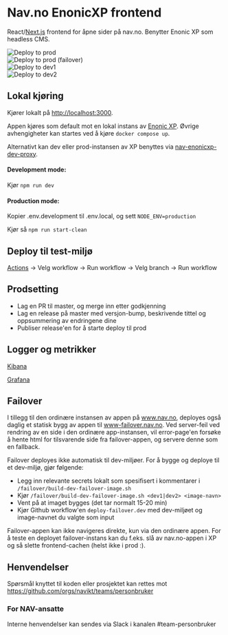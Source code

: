 # Nav.no EnonicXP frontend

React/[Next.js](https://nextjs.org/) frontend for åpne sider på nav.no. Benytter Enonic XP som headless CMS.

![Deploy to prod](https://github.com/navikt/nav-enonicxp-frontend/actions/workflows/deploy.prod.yml/badge.svg) <br>
![Deploy to prod (failover)](https://github.com/navikt/nav-enonicxp-frontend/actions/workflows/deploy-failover.prod.yml/badge.svg) <br>
![Deploy to dev1](https://github.com/navikt/nav-enonicxp-frontend/actions/workflows/deploy.dev1.yml/badge.svg) <br>
![Deploy to dev2](https://github.com/navikt/nav-enonicxp-frontend/actions/workflows/deploy.dev2.yml/badge.svg)

## Lokal kjøring

Kjører lokalt på [http://localhost:3000](http://localhost:3000).

Appen kjøres som default mot en lokal instans av [Enonic XP](https://github.com/navikt/nav-enonicxp). Øvrige avhengigheter kan startes ved å kjøre `docker compose up`.

Alternativt kan dev eller prod-instansen av XP benyttes via [nav-enonicxp-dev-proxy](https://github.com/navikt/nav-enonicxp-dev-proxy).

#### Development mode:

Kjør `npm run dev`

#### Production mode:

Kopier .env.development til .env.local, og sett `NODE_ENV=production`

Kjør så `npm run start-clean`

## Deploy til test-miljø

[Actions](https://github.com/navikt/nav-enonicxp-frontend/actions) -> Velg workflow -> Run workflow -> Velg branch -> Run workflow

## Prodsetting

-   Lag en PR til master, og merge inn etter godkjenning
-   Lag en release på master med versjon-bump, beskrivende tittel og oppsummering av endringene dine
-   Publiser release'en for å starte deploy til prod

## Logger og metrikker

[Kibana](https://logs.adeo.no/app/discover#/view/952d2110-d396-11eb-af21-ffc7c2f0592f)

[Grafana](https://grafana.nais.io/d/mUGKZWtMz/personbruker-app-metrikker?orgId=1&var-datasource=prod-gcp&var-app=nav-enonicxp-frontend)

## Failover

I tillegg til den ordinære instansen av appen på www.nav.no, deployes også daglig et statisk bygg av appen til www-failover.nav.no.
Ved server-feil ved rendring av en side i den ordinære app-instansen, vil error-page'en forsøke å hente html for tilsvarende side fra failover-appen,
og servere denne som en fallback.

Failover deployes ikke automatisk til dev-miljøer. For å bygge og deploye til et dev-miljø, gjør følgende:

-   Legg inn relevante secrets lokalt som spesifisert i kommentarer i `/failover/build-dev-failover-image.sh`
-   Kjør `/failover/build-dev-failover-image.sh <dev1|dev2> <image-navn>`
-   Vent på at imaget bygges (det tar normalt 15-20 min)
-   Kjør Github workflow'en `deploy-failover.dev` med dev-miljøet og image-navnet du valgte som input

Failover-appen kan ikke navigeres direkte, kun via den ordinære appen. For å teste en deployet failover-instans kan du f.eks. slå av
nav.no-appen i XP og så slette frontend-cachen (helst ikke i prod :).

## Henvendelser

Spørsmål knyttet til koden eller prosjektet kan rettes mot https://github.com/orgs/navikt/teams/personbruker

### For NAV-ansatte

Interne henvendelser kan sendes via Slack i kanalen #team-personbruker
